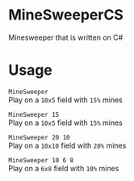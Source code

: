 #  MineSweeperCS
Minesweeper that is written on C#

# Usage
```MineSweeper```<br>
Play on a `10x5` field with `15%` mines

`MineSweeper 15`<br>
Play on a `10x5` field with `15%` mines

`MineSweeper 20 10`<br>
Play on a `10x10` field with `20%` mines

`MineSweeper 10 6 8`<br>
Play on a `6x8` field with `10%` mines


